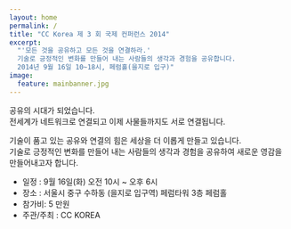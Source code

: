 ```yaml
---
layout: home
permalink: /
title: "CC Korea 제 3 회 국제 컨퍼런스 2014"
excerpt: 
  "'모든 것을 공유하고 모든 것을 연결하라.'
  기술로 긍정적인 변화를 만들어 내는 사람들의 생각과 경험을 공유합니다.
  2014년 9월 16일 10~18시, 페럼홀(을지로 입구)"
image:
  feature: mainbanner.jpg
---
```


공유의 시대가 되었습니다.   
전세계가 네트워크로 연결되고 이제 사물들까지도 서로 연결됩니다.

기술이 품고 있는 공유와 연결의 힘은 세상을 더 이롭게 만들고 있습니다.   
기술로 긍정적인 변화를 만들어 내는 사람들의 생각과 경험을 공유하여 새로운 영감을 만들어내고자 합니다. 
   

- 일정 : 9월 16일(화) 오전 10시 ~ 오후 6시
- 장소 : 서울시 중구 수하동 (을지로 입구역) 페럼타워 3층 페럼홀
- 참가비: 5 만원
- 주관/주최 : CC KOREA
